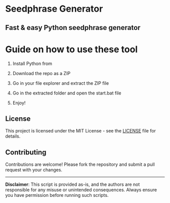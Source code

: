 # Seedphrase Generator          
            
## Fast & easy Python seedphrase generator            
                 
# Guide on how to use these tool               
                
1. Install Python from            
     
2. Download the repo as a ZIP             
        
3. Go in your file explorer and extract the ZIP file       
              
4. Go in the extracted folder and open the start.bat file         
                
5. Enjoy!             
                  
## License                
         
This project is licensed under the MIT License - see the [LICENSE](LICENSE) file for details.                    
      
## Contributing       
          
Contributions are welcome! Please fork the repository and submit a pull request with your changes.              
           
---         
            
**Disclaimer**: This script is provided as-is, and the authors are not responsible for any misuse or unintended consequences. Always ensure you have permission before running such scripts.              